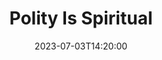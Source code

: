 ---
title: "Polity Is Spiritual"
description: "Job Dalomba writes 'Polity is inherently spiritual, and it seeks to serve the good of the church.'"
quote: "Sadly, no church polity is immune from sin. Christians are being sanctified, but are not yet glorified. This means that biblical polity’s careful implementation in the local church will not result in glorification. Wolves still enter in sheep’s clothing. The reality of sin is always with us, and in a bit of irony, that is precisely why we need church polity, and why polity is spiritual."
quoteAuthor: "Job Dalomba"
anchortext: "PCA Polity"
url: "https://pcapolity.com/2023/07/03/polity-is-spiritual/"
date: 2023-07-03T14:20:00
layout: link
category: link
blockquote: true
youtube: false
tags:
  - BCO
  - JobDalomba
  - PCA
  - Polity
---